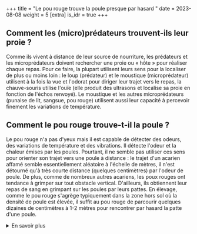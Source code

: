 +++
title = "Le pou rouge trouve la poule presque par hasard "
date = 2023-08-08
weight = 5
[extra]
is_idr = true
+++


## Comment les (micro)prédateurs trouvent-ils leur proie ?

Comme ils vivent à distance de leur source de nourriture, les prédateurs et les microprédateurs doivent rechercher une proie ou « hôte » pour réaliser chaque repas. Pour ce faire, la plupart utilisent leurs sens pour la localiser de plus ou moins loin : le loup (prédateur) et le moustique (microprédateur) utilisent à la fois la vue et l'odorat pour diriger leur trajet vers le repas, la chauve-souris utilise l'ouïe (elle produit des ultrasons et localise sa proie en fonction de l'échos renvoyé). Le moustique et les autres microprédateurs (punaise de lit, sangsue, pou rouge) utilisent aussi leur capacité à percevoir finement les variations de température. 
## Comment le pou rouge trouve-t-il la poule ?

Le pou rouge n'a pas d'yeux mais il est capable de détecter des odeurs, des variations de température et des vibrations. Il détecte l'odeur et la chaleur émises par les poules. Pourtant, il ne semble pas utiliser ces sens pour orienter son trajet vers une poule à distance : le trajet d'un acarien affamé semble essentiellement aléatoire à l'échelle de mètres, il n'est détourné qu'à très courte distance (quelques centimètres) par l'odeur de poule. 
De plus, comme de nombreux autres acariens, les poux rouges ont tendance à grimper sur tout obstacle vertical. D'ailleurs, ils obtiennent leur repas de sang en grimpant sur les poules par leurs pattes. En élevage, comme le pou rouge s'agrège typiquement dans la zone hors sol où la densité de poule est élevée, il suffit au pou rouge de parcourir quelques dizaines de centimètres à 1-2 mètres pour rencontrer par hasard la patte d'une poule. 




<details>
    <summary>En savoir plus</summary>

## Comment sait-on cela ?

Une odeur est un ensemble de molécules volatiles perçue par un système chimiosensoriel. La composition de l'odeur des poules a été caractérisée par des analyses chimiques (par Chromatographie en phase gazeuse-spectrométrie de masse, GC-MS) et un parfum de poule artificiel a été breveté.
Des tests de comportement à différentes échelles spatio-temporelles ont été réalisés en laboratoire : tests de choix sur flux d'air ou analyse du trajet parcouru in vitro (quelques cm2 durant 10 minutes par acarien), tests avec des pièges électriques appâtés ou non par une odeur de poule sur une surface d'un m2 et dans des bâtiments de pondeuses et relevé après une heure à une nuit. Dans les tests de choix, on évalue l'attractivité à courte distance en comparant le choix immédiat de centaines d'acariens entre deux odeurs (odeur de poule et air pur par exemple). Dans les analyses de trajet, on enregistre au moyen d'une caméra pilotée par un nanoordinateur le trajet individuel en 2D de centaines d'acariens confrontés ou non à une odeur dans une arène de 4 cm de diamètre. Dans les expérimentations avec pièges électriques, des tubes verticaux miment les pattes de poule et sont coiffés d'un système électrifié relarguant l'odeur testée. Le système électrifié projette tout acarien cherchant à atteindre l'odeur sur une plaque engluée standard, sur laquelle sont comptés les acariens piégés dans l'intervalle de l'expérimentation (1h ou 1 nuit).
C'est en confrontant les pourcentages de choix in vitro entre différentes odeurs et de l'air pur, les caractéristiques des trajets parcourus, les quantités de poux rouges piégés en présence ou en absence d'odeur de poule et/ou d'ammoniac et les distances entre points de lâcher et pièges, que nous avons pu améliorer notre compréhensions du comportement de recherche de nourriture chez le pou rouge.

### Sources scientifiques

- Roy et al. 2018
- Auffray et al. 2022

</details>

